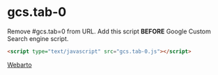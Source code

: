 gcs.tab-0
=========

Remove #gcs.tab=0 from URL.
Add this script **BEFORE** Google Custom Search engine script.

```html
<script type="text/javascript" src="gcs.tab-0.js"></script>
```

[Webarto](http://webarto.com)